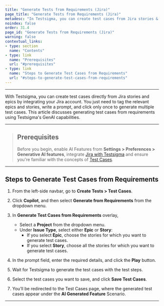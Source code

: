 ```yaml
---
title: "Generate Tests from Requirements (Jira)"
page_title: "Generate Tests from Requirements (Jira)"
metadesc: "In Testsigma, you can create test cases from Jira stories & epics by integrating Jira | Learn how to create test cases from Jira using GenAI capabilities"
noindex: false
order: 31.4
page_id: "Generate Tests from Requirements (Jira)"
warning: false
contextual_links:
- type: section
  name: "Contents"
- type: link
  name: "Prerequisites"
  url: "#prerequisites"
- type: link
  name: "Steps to Generate Test Cases from Requirements"
  url: "#steps-to-generate-test-cases-from-requirements"
---
```


---

With Testsigma, you can create test cases directly from Jira stories and epics by integrating your Jira account. You just need to tag the relevant epics and stories, write a prompt, and click only once to generate multiple test cases. This article discusses generating test cases from requirements using Testsigma's GenAI capabilities.

---

> ## **Prerequisites**
> 
> Before you begin, enable AI Features from **Settings > Preferences > Generative AI features**, integrate [Jira with Testsigma](https://testsigma.com/docs/integrations/bug-reporting/jira/) and ensure you're familiar with the concepts of [Test Cases](https://testsigma.com/docs/test-cases/manage/add-edit-delete/).

---

## **Steps to Generate Test Cases from Requirements**

1. From the left-side navbar, go to **Create Tests > Test Cases**.

2. Click **Copilot**, and then select **Generate from Requirements** from the dropdown menu. 

3. In **Generate Test Cases from Requirements** overlay,  
   - Select a **Project** from the dropdown menu.
   - Under **Issue Type**, select either **Epic** or **Story**:
      - If you select **Epic**, choose the stories for which you want to generate test cases.
      - If you select **Story**, choose all the stories for which you want to generate test cases.

4. In the prompt field, enter the required details, and click the **Play** button.

5. Wait for Testsigma to generate the test cases with the test steps.

6. Select the test cases you want to save, and click **Save Test Cases**.

7. You’ll be redirected to the Test Cases page, where the generated test cases appear under the **AI Generated Feature** Scenario.

---
